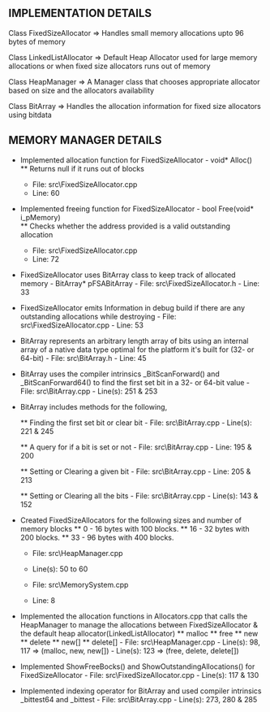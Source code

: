IMPLEMENTATION DETAILS
----------------------
	
Class FixedSizeAllocator	=>	Handles small memory allocations upto 96 bytes of memory
	
Class LinkedListAllocator	=>	Default Heap Allocator used for large memory allocations
									or when fixed size allocators runs out of memory
	
Class HeapManager			=>	A Manager class that chooses appropriate 
									allocator based on size and the allocators availability
	
Class BitArray			=>	Handles the allocation information for fixed size 
									allocators using bitdata
	

MEMORY MANAGER DETAILS
-----------------------

 *  Implemented allocation function for FixedSizeAllocator - void* Alloc()	
	** Returns null if it runs out of blocks
	   - File: src\FixedSizeAllocator.cpp
	   - Line: 60
 
 
 *  Implemented freeing function for FixedSizeAllocator - bool Free(void* i_pMemory)	
	** Checks whether the address provided is a valid outstanding allocation
	   - File: src\FixedSizeAllocator.cpp
	   - Line: 72
 
 
 * FixedSizeAllocator uses BitArray class to keep track of allocated memory - BitArray* pFSABitArray
	   - File: src\FixedSizeAllocator.h
	   - Line: 33
 
 
 * FixedSizeAllocator emits Information in debug build if there are any outstanding 
   allocations while destroying
	   - File: src\FixedSizeAllocator.cpp
	   - Line: 53


 * BitArray represents an arbitrary length array of bits using an internal array
   of a native data type optimal for the platform it's built for (32- or 64-bit)
	   - File: src\BitArray.h
	   - Line: 45


 * BitArray uses the compiler intrinsics _BitScanForward() and _BitScanForward64() to 
   find the first set bit in a 32- or 64-bit value
	   - File: src\BitArray.cpp
	   - Line(s): 251 & 253

  
 * BitArray includes methods for the following,	
	
	** Finding the first set bit or clear bit
	   - File: src\BitArray.cpp
	   - Line(s): 221 & 245
	
	** A query for if a bit is set or not
	   - File: src\BitArray.cpp
	   - Line: 195 & 200
	
	** Setting or Clearing a given bit
	   - File: src\BitArray.cpp
	   - Line: 205 & 213
	
	** Setting or Clearing all the bits
	   - File: src\BitArray.cpp
	   - Line(s): 143 & 152
	
	
 *  Created FixedSizeAllocators for the following sizes and number of memory blocks
	** 0 - 16 bytes with 100 blocks.
	** 16 - 32 bytes with 200 blocks.
	** 33 - 96 bytes with 400 blocks.
	   - File: src\HeapManager.cpp
	   - Line(s): 50 to 60
	   
	   - File: src\MemorySystem.cpp 
	   - Line: 8


 *  Implemented the allocation functions in Allocators.cpp that calls the HeapManager
	to manage the allocations between FixedSizeAllocator & the default heap allocator(LinkedListAllocator)
	** malloc
	** free
	** new
	** delete
	** new[]
	** delete[]
		- File: src\HeapManager.cpp
		- Line(s): 98, 117 => (malloc, new, new[])
		- Line(s): 123 => (free, delete, delete[])


 *  Implemented ShowFreeBocks() and ShowOutstandingAllocations() for FixedSizeAllocator
		- File: src\FixedSizeAllocator.cpp
		- Line(s): 117 & 130
		

 *  Implemented indexing operator for BitArray and used compiler intrinsics _bittest64 and _bittest
		- File: src\BitArray.cpp
		- Line(s): 273, 280 & 285
